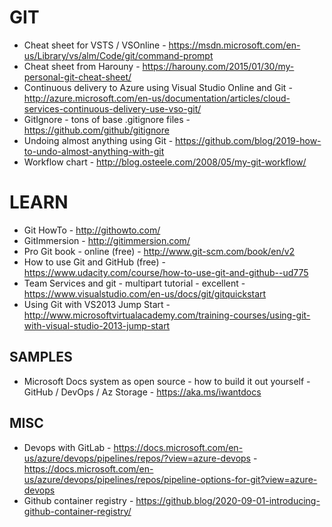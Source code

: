 # GIT 
* Cheat sheet for VSTS / VSOnline - https://msdn.microsoft.com/en-us/Library/vs/alm/Code/git/command-prompt
* Cheat sheet from Harouny - https://harouny.com/2015/01/30/my-personal-git-cheat-sheet/
* Continuous delivery to Azure using Visual Studio Online and Git - http://azure.microsoft.com/en-us/documentation/articles/cloud-services-continuous-delivery-use-vso-git/
* GitIgnore - tons of base .gitignore files - https://github.com/github/gitignore
* Undoing almost anything using Git - https://github.com/blog/2019-how-to-undo-almost-anything-with-git
* Workflow chart - http://blog.osteele.com/2008/05/my-git-workflow/

# LEARN
* Git HowTo - http://githowto.com/
* GitImmersion - http://gitimmersion.com/
* Pro Git book - online (free) - http://www.git-scm.com/book/en/v2
* How to use Git and GitHub (free) - https://www.udacity.com/course/how-to-use-git-and-github--ud775
* Team Services and git - multipart tutorial - excellent - https://www.visualstudio.com/en-us/docs/git/gitquickstart
* Using Git with VS2013 Jump Start - http://www.microsoftvirtualacademy.com/training-courses/using-git-with-visual-studio-2013-jump-start

## SAMPLES

* Microsoft Docs system as open source - how to build it out yourself - GitHub / DevOps / Az Storage - https://aka.ms/iwantdocs 

## MISC

* Devops with GitLab - https://docs.microsoft.com/en-us/azure/devops/pipelines/repos/?view=azure-devops - 
https://docs.microsoft.com/en-us/azure/devops/pipelines/repos/pipeline-options-for-git?view=azure-devops
* Github container registry - https://github.blog/2020-09-01-introducing-github-container-registry/
